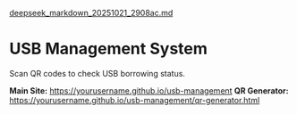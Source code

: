 [deepseek_markdown_20251021_2908ac.md](https://github.com/user-attachments/files/23014200/deepseek_markdown_20251021_2908ac.md)
# USB Management System

Scan QR codes to check USB borrowing status.

**Main Site:** https://yourusername.github.io/usb-management
**QR Generator:** https://yourusername.github.io/usb-management/qr-generator.html
